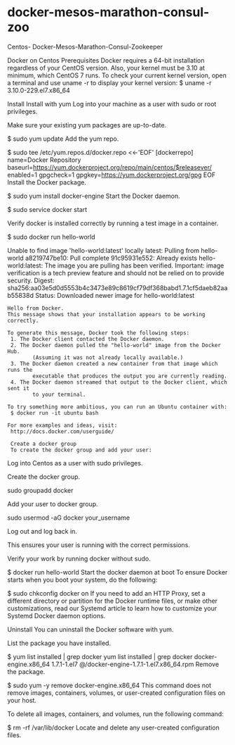 # docker-mesos-marathon-consul-zoo
Centos- Docker-Mesos-Marathon-Consul-Zookeeper

Docker on Centos
Prerequisites
Docker requires a 64-bit installation regardless of your CentOS version. Also, your kernel must be 3.10 at minimum, which CentOS 7 runs.
To check your current kernel version, open a terminal and use uname -r to display your kernel version:
$ uname -r
3.10.0-229.el7.x86_64

Install
Install with yum
Log into your machine as a user with sudo or root privileges.

Make sure your existing yum packages are up-to-date.

$ sudo yum update
Add the yum repo.

$ sudo tee /etc/yum.repos.d/docker.repo <<-'EOF'
[dockerrepo]
name=Docker Repository
baseurl=https://yum.dockerproject.org/repo/main/centos/$releasever/
enabled=1
gpgcheck=1
gpgkey=https://yum.dockerproject.org/gpg
EOF
Install the Docker package.

$ sudo yum install docker-engine
Start the Docker daemon.

$ sudo service docker start

Verify docker is installed correctly by running a test image in a container.

$ sudo docker run hello-world

Unable to find image 'hello-world:latest' locally
    latest: Pulling from hello-world
    a8219747be10: Pull complete
    91c95931e552: Already exists
    hello-world:latest: The image you are pulling has been verified. Important: image verification is a tech preview feature and should not be relied on to provide security.
    Digest: sha256:aa03e5d0d5553b4c3473e89c8619cf79df368babd1.7.1cf5daeb82aab55838d
    Status: Downloaded newer image for hello-world:latest
    
    
    Hello from Docker.
    This message shows that your installation appears to be working correctly.

    To generate this message, Docker took the following steps:
     1. The Docker client contacted the Docker daemon.
     2. The Docker daemon pulled the "hello-world" image from the Docker Hub.
            (Assuming it was not already locally available.)
     3. The Docker daemon created a new container from that image which runs the
            executable that produces the output you are currently reading.
     4. The Docker daemon streamed that output to the Docker client, which sent it
            to your terminal.

    To try something more ambitious, you can run an Ubuntu container with:
     $ docker run -it ubuntu bash

    For more examples and ideas, visit:
     http://docs.docker.com/userguide/
     
     Create a docker group
     To create the docker group and add your user:

Log into Centos as a user with sudo privileges.

Create the docker group.

sudo groupadd docker

Add your user to docker group.

sudo usermod -aG docker your_username

Log out and log back in.

This ensures your user is running with the correct permissions.

Verify your work by running docker without sudo.

$ docker run hello-world
Start the docker daemon at boot
To ensure Docker starts when you boot your system, do the following:

  $ sudo chkconfig docker on
If you need to add an HTTP Proxy, set a different directory or partition for the Docker runtime files, or make other customizations, read our Systemd article to learn how to customize your Systemd Docker daemon options.

Uninstall
You can uninstall the Docker software with yum.

List the package you have installed.

$ yum list installed | grep docker
yum list installed | grep docker
docker-engine.x86_64   1.7.1-1.el7 @/docker-engine-1.7.1-1.el7.x86_64.rpm
Remove the package.

$ sudo yum -y remove docker-engine.x86_64
This command does not remove images, containers, volumes, or user-created configuration files on your host.

To delete all images, containers, and volumes, run the following command:

$ rm -rf /var/lib/docker
Locate and delete any user-created configuration files.
     
